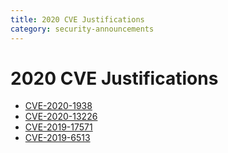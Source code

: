 ```yaml
---
title: 2020 CVE Justifications
category: security-announcements
---
```


# 2020 CVE Justifications

* [CVE-2020-1938]({{#base_path#}}/security-announcements/cve-justifications/2020/CVE-2020-1938/)
* [CVE-2020-13226]({{#base_path#}}/security-announcements/cve-justifications/2020/CVE-2020-13226/)
* [CVE-2019-17571]({{#base_path#}}/security-announcements/cve-justifications/2020/CVE-2019-17571/)
* [CVE-2019-6513]({{#base_path#}}/security-announcements/cve-justifications/2020/CVE-2019-6513/)
